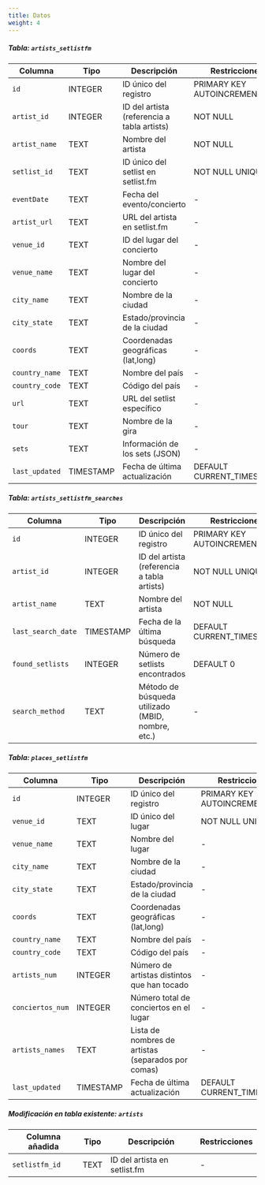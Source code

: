 ```yaml
---
title: Datos
weight: 4
---
```


##### Tabla: `artists_setlistfm`

|Columna|Tipo|Descripción|Restricciones|
|---|---|---|---|
|`id`|INTEGER|ID único del registro|PRIMARY KEY AUTOINCREMENT|
|`artist_id`|INTEGER|ID del artista (referencia a tabla artists)|NOT NULL|
|`artist_name`|TEXT|Nombre del artista|NOT NULL|
|`setlist_id`|TEXT|ID único del setlist en setlist.fm|NOT NULL UNIQUE|
|`eventDate`|TEXT|Fecha del evento/concierto|-|
|`artist_url`|TEXT|URL del artista en setlist.fm|-|
|`venue_id`|TEXT|ID del lugar del concierto|-|
|`venue_name`|TEXT|Nombre del lugar del concierto|-|
|`city_name`|TEXT|Nombre de la ciudad|-|
|`city_state`|TEXT|Estado/provincia de la ciudad|-|
|`coords`|TEXT|Coordenadas geográficas (lat,long)|-|
|`country_name`|TEXT|Nombre del país|-|
|`country_code`|TEXT|Código del país|-|
|`url`|TEXT|URL del setlist específico|-|
|`tour`|TEXT|Nombre de la gira|-|
|`sets`|TEXT|Información de los sets (JSON)|-|
|`last_updated`|TIMESTAMP|Fecha de última actualización|DEFAULT CURRENT_TIMESTAMP|

##### Tabla: `artists_setlistfm_searches`

|Columna|Tipo|Descripción|Restricciones|
|---|---|---|---|
|`id`|INTEGER|ID único del registro|PRIMARY KEY AUTOINCREMENT|
|`artist_id`|INTEGER|ID del artista (referencia a tabla artists)|NOT NULL UNIQUE|
|`artist_name`|TEXT|Nombre del artista|NOT NULL|
|`last_search_date`|TIMESTAMP|Fecha de la última búsqueda|DEFAULT CURRENT_TIMESTAMP|
|`found_setlists`|INTEGER|Número de setlists encontrados|DEFAULT 0|
|`search_method`|TEXT|Método de búsqueda utilizado (MBID, nombre, etc.)|-|

##### Tabla: `places_setlistfm`

|Columna|Tipo|Descripción|Restricciones|
|---|---|---|---|
|`id`|INTEGER|ID único del registro|PRIMARY KEY AUTOINCREMENT|
|`venue_id`|TEXT|ID único del lugar|NOT NULL UNIQUE|
|`venue_name`|TEXT|Nombre del lugar|-|
|`city_name`|TEXT|Nombre de la ciudad|-|
|`city_state`|TEXT|Estado/provincia de la ciudad|-|
|`coords`|TEXT|Coordenadas geográficas (lat,long)|-|
|`country_name`|TEXT|Nombre del país|-|
|`country_code`|TEXT|Código del país|-|
|`artists_num`|INTEGER|Número de artistas distintos que han tocado|-|
|`conciertos_num`|INTEGER|Número total de conciertos en el lugar|-|
|`artists_names`|TEXT|Lista de nombres de artistas (separados por comas)|-|
|`last_updated`|TIMESTAMP|Fecha de última actualización|DEFAULT CURRENT_TIMESTAMP|

##### Modificación en tabla existente: `artists`

|Columna añadida|Tipo|Descripción|Restricciones|
|---|---|---|---|
|`setlistfm_id`|TEXT|ID del artista en setlist.fm|-|